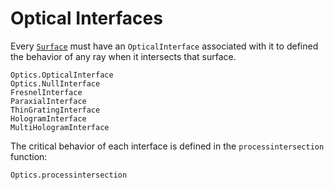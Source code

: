 # Optical Interfaces

Every [`Surface`](@ref) must have an `OpticalInterface` associated with it to defined the behavior of any ray when it intersects that surface.

```@docs
Optics.OpticalInterface
Optics.NullInterface
FresnelInterface
ParaxialInterface
ThinGratingInterface
HologramInterface
MultiHologramInterface
```

The critical behavior of each interface is defined in the `processintersection` function:

```@docs
Optics.processintersection
```
